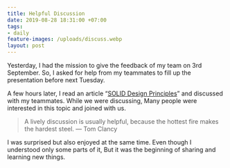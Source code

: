 ```yaml
---
title: Helpful Discussion
date: 2019-08-28 18:31:00 +07:00
tags:
- daily
feature-images: /uploads/discuss.webp
layout: post
---
```


Yesterday, I had the mission to give the feedback of my team on 3rd September. So, I asked for help from my teammates to fill up the presentation before next Tuesday.

A few hours later, I read an article “[SOLID Design Principles](https://saladpuk.gitbook.io/learn/basic/solid)” and discussed with my teammates. While we were discussing, Many people were interested in this topic and joined with us.

> A lively discussion is usually helpful, because the hottest fire makes the hardest steel. ― Tom Clancy

I was surprised but also enjoyed at the same time. Even though I understood only some parts of it, But it was the beginning of sharing and learning new things.
